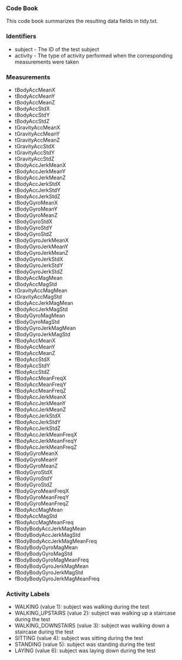 <h3>Code Book</h3>

<p>This code book summarizes the resulting data fields in tidy.txt.</p>

<h3>Identifiers</h3>
<ul>
<li>subject - The ID of the test subject
<li>activity - The type of activity performed when the corresponding measurements were taken
</ul>

<h3>Measurements</h3>
<ul>
<li>tBodyAccMeanX
<li>tBodyAccMeanY
<li>tBodyAccMeanZ
<li>tBodyAccStdX
<li>tBodyAccStdY
<li>tBodyAccStdZ
<li>tGravityAccMeanX
<li>tGravityAccMeanY
<li>tGravityAccMeanZ
<li>tGravityAccStdX
<li>tGravityAccStdY
<li>tGravityAccStdZ
<li>tBodyAccJerkMeanX
<li>tBodyAccJerkMeanY
<li>tBodyAccJerkMeanZ
<li>tBodyAccJerkStdX
<li>tBodyAccJerkStdY
<li>tBodyAccJerkStdZ
<li>tBodyGyroMeanX
<li>tBodyGyroMeanY
<li>tBodyGyroMeanZ
<li>tBodyGyroStdX
<li>tBodyGyroStdY
<li>tBodyGyroStdZ
<li>tBodyGyroJerkMeanX
<li>tBodyGyroJerkMeanY
<li>tBodyGyroJerkMeanZ
<li>tBodyGyroJerkStdX
<li>tBodyGyroJerkStdY
<li>tBodyGyroJerkStdZ
<li>tBodyAccMagMean
<li>tBodyAccMagStd
<li>tGravityAccMagMean
<li>tGravityAccMagStd
<li>tBodyAccJerkMagMean
<li>tBodyAccJerkMagStd
<li>tBodyGyroMagMean
<li>tBodyGyroMagStd
<li>tBodyGyroJerkMagMean
<li>tBodyGyroJerkMagStd
<li>fBodyAccMeanX
<li>fBodyAccMeanY
<li>fBodyAccMeanZ
<li>fBodyAccStdX
<li>fBodyAccStdY
<li>fBodyAccStdZ
<li>fBodyAccMeanFreqX
<li>fBodyAccMeanFreqY
<li>fBodyAccMeanFreqZ
<li>fBodyAccJerkMeanX
<li>fBodyAccJerkMeanY
<li>fBodyAccJerkMeanZ
<li>fBodyAccJerkStdX
<li>fBodyAccJerkStdY
<li>fBodyAccJerkStdZ
<li>fBodyAccJerkMeanFreqX
<li>fBodyAccJerkMeanFreqY
<li>fBodyAccJerkMeanFreqZ
<li>fBodyGyroMeanX
<li>fBodyGyroMeanY
<li>fBodyGyroMeanZ
<li>fBodyGyroStdX
<li>fBodyGyroStdY
<li>fBodyGyroStdZ
<li>fBodyGyroMeanFreqX
<li>fBodyGyroMeanFreqY
<li>fBodyGyroMeanFreqZ
<li>fBodyAccMagMean
<li>fBodyAccMagStd
<li>fBodyAccMagMeanFreq
<li>fBodyBodyAccJerkMagMean
<li>fBodyBodyAccJerkMagStd
<li>fBodyBodyAccJerkMagMeanFreq
<li>fBodyBodyGyroMagMean
<li>fBodyBodyGyroMagStd
<li>fBodyBodyGyroMagMeanFreq
<li>fBodyBodyGyroJerkMagMean
<li>fBodyBodyGyroJerkMagStd
<li>fBodyBodyGyroJerkMagMeanFreq
</ul>


<h3>Activity Labels</h3>

<ul>
<li>WALKING (value 1): subject was walking during the test
<li>WALKING_UPSTAIRS (value 2): subject was walking up a staircase during the test
<li>WALKING_DOWNSTAIRS (value 3): subject was walking down a staircase during the test
<li>SITTING (value 4): subject was sitting during the test
<li>STANDING (value 5): subject was standing during the test
<li>LAYING (value 6): subject was laying down during the test
</ul>